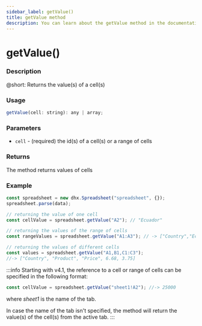 ```yaml
---
sidebar_label: getValue()
title: getValue method
description: You can learn about the getValue method in the documentation of the DHTMLX JavaScript Spreadsheet library. Browse developer guides and API reference, try out code examples and live demos, and download a free 30-day evaluation version of DHTMLX Spreadsheet.
---
```


# getValue()

### Description

@short: Returns the value(s) of a cell(s)

### Usage

~~~jsx
getValue(cell: string): any | array;
~~~

### Parameters

- `cell` - (required) the id(s) of a cell(s) or a range of cells

### Returns

The method returns values of cells

### Example

~~~jsx {5,8,11}
const spreadsheet = new dhx.Spreadsheet("spreadsheet", {});
spreadsheet.parse(data);

// returning the value of one cell
const cellValue = spreadsheet.getValue("A2"); // "Ecuador"

// returning the values of the range of cells
const rangeValues = spreadsheet.getValue("A1:A3"); // -> ["Country","Ecuador","Belarus"]

// returning the values of different cells
const values = spreadsheet.getValue("A1,B1,C1:C3");
//-> ["Country", "Product", "Price", 6.68, 3.75]
~~~

:::info
Starting with v4.1, the reference to a cell or range of cells can be specified in the following format:

~~~js
const cellValue = spreadsheet.getValue("sheet1!A2"); //-> 25000
~~~

where *sheet1* is the name of the tab.

In case the name of the tab isn't specified, the method will return the value(s) of the cell(s) from the active tab.
:::